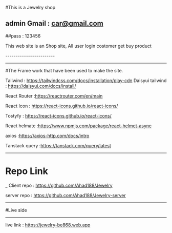 #This is a  Jewelry shop
## admin Gmail : car@gmail.com 
##pass : 123456
<p>
This web site is an  Shop site, All user login costomer get buy product
</p>
------------------------

 ___ 

#The Frame work that have been used to make the site.

  Tailwind : https://tailwindcss.com/docs/installation/play-cdn
Daisyui tailwind : https://daisyui.com/docs/install/

React Router :https://reactrouter.com/en/main

React Icon : https://react-icons.github.io/react-icons/

Tostyfy : https://react-icons.github.io/react-icons/

React helmate :https://www.npmjs.com/package/react-helmet-async

axios :https://axios-http.com/docs/intro

Tanstack query :https://tanstack.com/query/latest


___
# Repo Link 

_ Client repo : https://github.com/Ahad188/Jewelry


server repo :  https://github.com/Ahad188/Jewelry-server

___

#Live side 
___
live link : https://jewelry-be868.web.app



